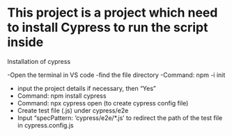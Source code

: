 # This project is a project which need to install Cypress to run the script inside

Installation of cypress 

-Open the terminal in VS code
-find the file directory 
-Command: npm -i init
- input the project details if necessary, then “Yes”
- Command: npm install cypress
- Command: npx cypress open (to create cypress config file)
- Create test file (.js) under cypress/e2e
- Input “specPattern: ‘cypress/e2e/*.js’ to redirect the path of the test file in cypress.config.js
